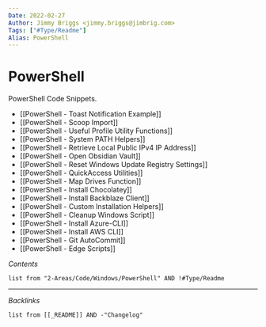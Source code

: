 ```yaml
---
Date: 2022-02-27
Author: Jimmy Briggs <jimmy.briggs@jimbrig.com>
Tags: ["#Type/Readme"]
Alias: PowerShell
---
```


# PowerShell

<!-- optional markdown-notes-tree directory description starts here -->
PowerShell Code Snippets.
<!-- optional markdown-notes-tree directory description ends here -->

-   [[PowerShell - Toast Notification Example]]
-   [[PowerShell - Scoop Import]]
-   [[PowerShell - Useful Profile Utility Functions]]
-   [[PowerShell - System PATH Helpers]]
-   [[PowerShell - Retrieve Local Public IPv4 IP Address]]
-   [[PowerShell - Open Obsidian Vault]]
-   [[PowerShell - Reset Windows Update Registry Settings]]
-   [[PowerShell - QuickAccess Utilities]]
-   [[PowerShell - Map Drives Function]]
-   [[PowerShell - Install Chocolatey]]
-   [[PowerShell - Install Backblaze Client]]
-   [[PowerShell - Custom Installation Helpers]]
-   [[PowerShell - Cleanup Windows Script]]
-   [[PowerShell - Install Azure-CLI]]
-   [[PowerShell - Install AWS CLI]]
-   [[PowerShell - Git AutoCommit]]
-   [[PowerShell - Edge Scripts]]

*Contents*

```dataview
list from "2-Areas/Code/Windows/PowerShell" AND !#Type/Readme
```

***

*Backlinks*

```dataview
list from [[_README]] AND -"Changelog"
```